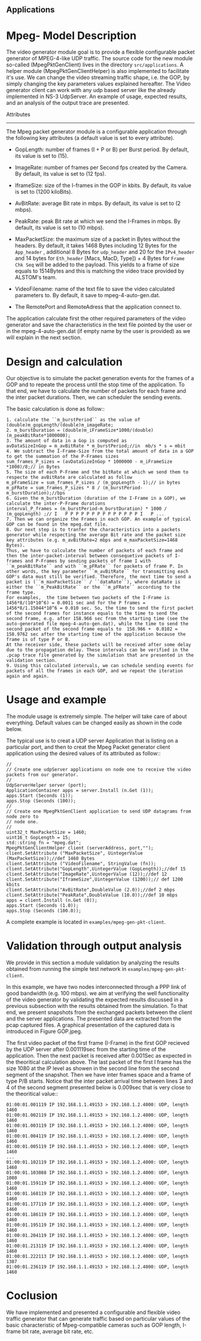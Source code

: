 Applications
------------

Mpeg- Model Description
=======================

The video generator module goal is to provide a flexible configurable packet generator of MPEG-4-like UDP traffic. The source code for the new module so-called (MpegPktGenClient) lives in the directory ``src/applications``. A helper module (MpegPktGenClientHelper) is also implemented to facilitate it's use. We can change the video streaming traffic shape, i.e. the GOP, by simply changing the key parameters values explained hereafter. The Video generator client can work with any udp based server like the already implemented in NS-3 UdpServer. An example of usage, expected results, and an analysis of the output trace are presented. 

Attributes
**********

The Mpeg packet generator module is a configurable application through the following key attributes (a default value is set to every attribute).

* GopLength: number of frames (I + P or B) per Burst period. By default, its value is set to (15).

* ImageRate: number of frames per Second fps created by the Camera. By default, its value is set to (12 fps).

* IframeSize: size of the I-frames in the GOP in kbits. By default, its value is set to (1200 kiloBits).

* AvBitRate: average Bit rate in mbps. By default, its value is set to (2 mbps).

* PeakRate: peak Bit rate at which we send the I-Frames in mbps. By default, its value is set to (10 mbps).

* MaxPacketSize: the maximum size of a packet in Bytes without the headers. By default, it takes 1468 Bytes including 12 Bytes for the ``App_header`` , additional 8 Bytes for ``udp_header`` and  20 for the ``IPv4_header`` and 14 bytes for ``Eth_header`` [Macs, MacD, Type]) + 4 Bytes for ``Frame Chk Seq`` will be added to the payload. This yields to a frame of size equals to 1514Bytes and this is matching the video trace provided by ALSTOM's team.

* VideoFilename: name of the text file to save the video calculated parameters to. By default, it save to mpeg-4-auto-gen.dat.

* The RemotePort and RemoteAdress that the application connect to.

The application calculate first the other required parameters of the video generator and save the characteristics in the text file pointed by the user or in the mpeg-4-auto-gen.dat (if empty name by the user is provided) as we will explain in the next section.

Design and calculation
======================
Our objective is to simulate the packet generation events for the frames of a GOP and to repeate the process until the stop time of the application. To that end, we have to calculate the number of packets for each frame and the inter packet durations. Then, we can scheduler the sending events.

The basic calculation is done as follow::

    1. calculate the ``m_burstPeriod`` as the value of (double)m_gopLength/(double)m_imageRate;
    2. m_burstDuration = (double)m_iFrameSize*1000/(double)(m_peakBitRate*1000000);
    3. The amount of data in a Gop is computed as 
    avDataSizeInGop = m_avBitRate * m_burstPeriod;//in  mb/s * s = mbit
    4. We subtract the I-Frame-Size from the total amount of data in a GOP to get the summation of the P-Frames sizes
    sum_frames_P_sizes = (avDataSizeInGop * 1000000 - m_iFrameSize *1000)/8;// in Bytes
    5. The size of each P-Frame and the bitRate at which we send them to respecte the avBitRate are calculated as follow
    m_pFrameSize = sum_frames_P_sizes / (m_gopLength - 1);// in bytes
    m_pFRate = sum_frames_P_sizes * 8 / (m_burstPeriod-m_burstDuration);//bps
    6. Given the m_burstDuration (duration of the I-Frame in a GOP), we calculate the inter-P-Frame durations
    interval_P_frames = (m_burstPeriod-m_burstDuration) * 1000 / (m_gopLength) ;// I   P P P P P P P P P P P P P P I   P ...
    7. Then we can organize the Frames in each GOP. An example of typical GOP can be found in the mpeg.dat file.
    8. Our next step is to tranfer the characteristics into a packets generator while respecting the average Bit rate and the packet size key attributes (e.g. m_avBitRate=2 mbps and m_maxPacketSize=1468 Bytes).
    Thus, we have to calculate the number of packets of each frame and then the inter-packet-interval between consequetive packets of I-frames and P-Frames by sending packets of frame I with ``m_peakBitRate`` and with ``m_pFRate`` for packets of frame P. In other words, the key parameter ``m_avBitRate`` for transmitting each GOP's data must still be verified. Therefore, the next time to send a packet is (``m_maxPacketSize`` / ``dataRate``), where dataRate is either the ``m_PeakBitRate`` or the ``m_pFRate`` according to the frame type.
    For examples,  the time between two packets of the I-Frame is 1456*8/(10*10^6) = 0.0011 sec and for the P frames =  1456*8/1.15044*10^6 = 0.010 sec. So, the time to send the first packet of the second frames for instance equals to the time to send the second frame, e.g. after 158.966 sec from the starting time (see the auto-generated file mpeg-4-auto-gen.dat), while the time to send the second packet of the second frame equals to  158.966 +  0.0102 = 158.9762 sec after the starting time of the application because the frame is of type P or B.
    At the receiver side, these packets will be received after some delay due to the propagation delay. These intervals can be verified in the .pcap trace file generated by the simulation that are presented in the validation section.
    9. Using this calculated intervals, we can schedule sending events for packets of all the frames in each GOP, and we repeat the iteration again and again.

Usage and example
==================

The module usage is extremely simple. The helper will take care of about everything. Default values can be changed easily as shown in the code below.

The typical use is to creat a UDP server Application that is listing on a particular port, and then to creat the Mpeg Packet generator client application using the desired values of its attributed as follow::

    //
    // Create one udpServer applications on node one to receive the video packets from our generator.
    //
    UdpServerHelper server (port);
    ApplicationContainer apps = server.Install (n.Get (1));
    apps.Start (Seconds (1));
    apps.Stop (Seconds (100));
    //
    // Create one MpegPktGenClient application to send UDP datagrams from node zero to
    // node one.
    //
    uint32_t MaxPacketSize = 1460;
    uint16_t GopLength = 15;
    std::string fn = "mpeg.dat";
    MpegPktGenClientHelper client (serverAddress, port,"");
    client.SetAttribute ("MaxPacketSize", UintegerValue (MaxPacketSize));//def 1460 Bytes
    client.SetAttribute ("VideoFilename", StringValue (fn));
    client.SetAttribute("GopLength",UintegerValue (GopLength));//def 15
    client.SetAttribute("ImageRate",UintegerValue (12));//def 12
    client.SetAttribute("IframeSize",UintegerValue (1200));// def 1200 kbits
    client.SetAttribute("AvBitRate",DoubleValue (2.0));//def 2 mbps
    client.SetAttribute("PeakRate",DoubleValue (10.0));//def 10 mbps
    apps = client.Install (n.Get (0));
    apps.Start (Seconds (1.0));
    apps.Stop (Seconds (100.0));

A complete example is located in `examples/mpeg-gen-pkt-client`.


Validation through output analysis
==================================

We provide in this section a module validation by analyzing the results obtained from running the simple test network in `examples/mpeg-gen-pkt-client`.

In this example, we have two nodes interconnected through a PPP link of good bandwidth (e.g. 100 mbps). we aim at verifying the well functionality of the video generator by validating the expected results discussed in a previous subsection with the results obtained from the simulation. To that end, we present snapshots from the exchanged packets between the client and the server applications. The presented data are extracted from the pcap captured files. A graphical presentation of the captured data is introduced in Figure GOP.jpeg.

The first video packet of the first frame (I-Frame) in the
first GOP recieved by the UDP server after 0.001119sec from the starting time of the application. Then the next packet is received after 0.001Sec as expected in the theoritical calculation above. The last packet of the first I frame has the size 1080 at the IP level as showen in the second line from the second segment of the snapshot. Then we have inter frames space and a frame of type P/B starts. Notice that the inter packet arrival time between lines 3 and 4 of the second segment presented below is 0.009sec that is very close to the theoritical value::

    01:00:01.001119 IP 192.168.1.1.49153 > 192.168.1.2.4000: UDP, length 1460
    01:00:01.002119 IP 192.168.1.1.49153 > 192.168.1.2.4000: UDP, length 1460
    01:00:01.003119 IP 192.168.1.1.49153 > 192.168.1.2.4000: UDP, length 1460
    01:00:01.004119 IP 192.168.1.1.49153 > 192.168.1.2.4000: UDP, length 1460
    01:00:01.005119 IP 192.168.1.1.49153 > 192.168.1.2.4000: UDP, length 1460
    ...
    01:00:01.102119 IP 192.168.1.1.49153 > 192.168.1.2.4000: UDP, length 1460
    01:00:01.103088 IP 192.168.1.1.49153 > 192.168.1.2.4000: UDP, length 1080
    01:00:01.159119 IP 192.168.1.1.49153 > 192.168.1.2.4000: UDP, length 1460
    01:00:01.168119 IP 192.168.1.1.49153 > 192.168.1.2.4000: UDP, length 1460
    01:00:01.177119 IP 192.168.1.1.49153 > 192.168.1.2.4000: UDP, length 1460
    01:00:01.186119 IP 192.168.1.1.49153 > 192.168.1.2.4000: UDP, length 1460
    01:00:01.195119 IP 192.168.1.1.49153 > 192.168.1.2.4000: UDP, length 1460
    01:00:01.204119 IP 192.168.1.1.49153 > 192.168.1.2.4000: UDP, length 1460
    01:00:01.213119 IP 192.168.1.1.49153 > 192.168.1.2.4000: UDP, length 1460
    01:00:01.222113 IP 192.168.1.1.49153 > 192.168.1.2.4000: UDP, length 1387
    01:00:01.236119 IP 192.168.1.1.49153 > 192.168.1.2.4000: UDP, length 1460
    
Coclusion
=========
We have implemented and presented a configurable and flexible video traffic generator that can generate traffic based on particular values of the basic characteristic of Mpeg-compatible cameras such as GOP length, I-frame bit rate, average bit rate, etc.


